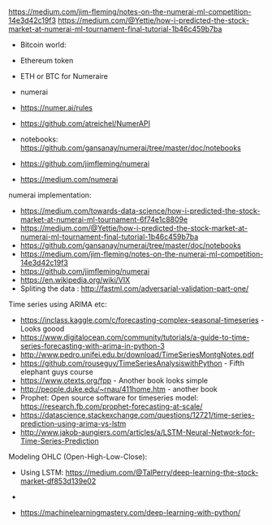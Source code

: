 


https://medium.com/jim-fleming/notes-on-the-numerai-ml-competition-14e3d42c19f3
https://medium.com/@Yettie/how-i-predicted-the-stock-market-at-numerai-ml-tournament-final-tutorial-1b46c459b7ba

- Bitcoin world:
- Ethereum token
-  ETH or BTC for Numeraire

- numerai
- https://numer.ai/rules
- https://github.com/atreichel/NumerAPI
- notebooks: https://github.com/gansanay/numerai/tree/master/doc/notebooks
- https://github.com/jimfleming/numerai
- https://medium.com/numerai

numerai implementation:
- https://medium.com/towards-data-science/how-i-predicted-the-stock-market-at-numerai-ml-tournament-6f74e1c8809e
- https://medium.com/@Yettie/how-i-predicted-the-stock-market-at-numerai-ml-tournament-final-tutorial-1b46c459b7ba
- https://github.com/gansanay/numerai/tree/master/doc/notebooks
- https://medium.com/jim-fleming/notes-on-the-numerai-ml-competition-14e3d42c19f3
- https://github.com/jimfleming/numerai
- https://en.wikipedia.org/wiki/VIX
- Spliting the data : http://fastml.com/adversarial-validation-part-one/


Time series using ARIMA etc:
- https://inclass.kaggle.com/c/forecasting-complex-seasonal-timeseries - Looks goood
- https://www.digitalocean.com/community/tutorials/a-guide-to-time-series-forecasting-with-arima-in-python-3
- http://www.pedro.unifei.edu.br/download/TimeSeriesMontgNotes.pdf
- https://github.com/rouseguy/TimeSeriesAnalysiswithPython - Fifth elephant guys course
- https://www.otexts.org/fpp - Another book looks simple
- http://people.duke.edu/~rnau/411home.htm - another book
- Prophet: Open source software for timeseries model: https://research.fb.com/prophet-forecasting-at-scale/
- https://datascience.stackexchange.com/questions/12721/time-series-prediction-using-arima-vs-lstm
- http://www.jakob-aungiers.com/articles/a/LSTM-Neural-Network-for-Time-Series-Prediction

Modeling OHLC (Open-High-Low-Close):
- Using LSTM: https://medium.com/@TalPerry/deep-learning-the-stock-market-df853d139e02
- 

- https://machinelearningmastery.com/deep-learning-with-python/